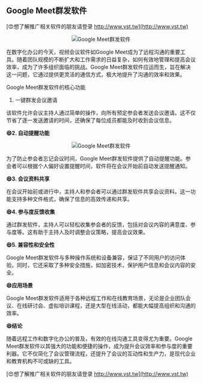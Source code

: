 ## **Google Meet群发软件**

[😍想了解推广相关软件的朋友请登录 http://www.vst.tw](http://www.vst.tw)

 <center><img src="https://vst.tw/MP4/tuiguang/png/8.png" alt="Google Meet群发软件"></center>

在数字化办公的今天，视频会议软件如Google Meet成为了远程沟通的重要工具。随着团队规模的不断扩大和工作需求的日益复杂，如何有效地管理和提高会议效率，成为了许多组织面临的挑战。Google Meet群发软件应运而生，旨在解决这一问题，它通过提供更灵活的通信方式，极大地提升了沟通的效率和效果。

Google Meet群发软件的核心功能
1. 一键群发会议邀请

该软件允许会议主持人通过简单的操作，向所有预定参会者发送会议邀请。这不仅节省了逐一发送邀请的时间，还确保了每位成员都能及时收到会议信息。

**😄2. 自动提醒功能**

 <center><img src="https://vst.tw/MP4/tuiguang/png/4.png" alt="Google Meet群发软件"></center>

为了防止参会者忘记会议时间，Google Meet群发软件提供了自动提醒功能。参会者可以根据个人偏好设置提醒时间，软件将在会议开始前自动发送提醒通知。

**😄3. 会议资料共享**

在会议开始前或进行中，主持人和参会者可以通过群发软件共享会议资料。这一功能支持多种文件格式，确保了信息的高效传递和共享。

**😄4. 参与度反馈收集**

通过群发软件，主持人可以轻松收集参会者的反馈，包括对会议内容的满意度、参与度等。这有助于主持人及时调整会议策略，提高会议效果。

**😄5. 兼容性和安全性**

Google Meet群发软件与多种操作系统和设备兼容，保证了不同用户的访问体验。同时，它还采取了多种安全措施，如加密技术，保护用户信息和会议内容的安全。

**😄应用场景**

Google Meet群发软件适用于各种远程工作和在线教育场景，无论是企业团队会议、在线研讨会、虚拟培训课程，还是大型在线活动，都能大幅提高组织和沟通的效率。

**😄结论**

随着远程工作和数字化办公的普及，有效的在线沟通工具变得尤为重要。Google Meet群发软件以其强大的功能和便捷的操作，成为提升会议效率和参与度的重要利器。它不仅简化了会议管理流程，还提升了会议的互动性和生产力，是现代企业和教育机构不可或缺的工具。

[😍想了解推广相关软件的朋友请登录 http://www.vst.tw](http://www.vst.tw)



